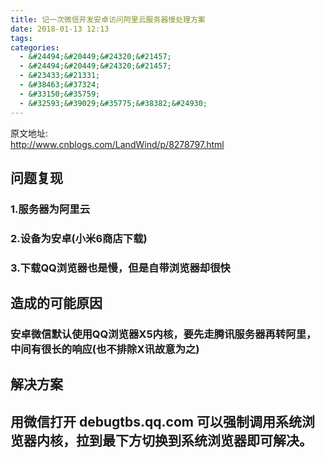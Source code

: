 ```yaml
---
title: 记一次微信开发安卓访问阿里云服务器慢处理方案
date: 2018-01-13 12:13
tags:
categories:
  - &#24494;&#20449;&#24320;&#21457;
  - &#24494;&#20449;&#24320;&#21457;
  - &#23433;&#21331;
  - &#38463;&#37324;
  - &#33150;&#35759;
  - &#32593;&#39029;&#35775;&#38382;&#24930;
---
```

原文地址:</br><a href="http://www.cnblogs.com/LandWind/p/8278797.html" style="font-size: 24px;color: #9900FF;">http://www.cnblogs.com/LandWind/p/8278797.html</a>
<h2 id="问题复现">&#38382;&#39064;&#22797;&#29616;</h2>
<h3 id="服务器为阿里云">1.&#26381;&#21153;&#22120;&#20026;&#38463;&#37324;&#20113;</h3>
<h3 id="设备为安卓小米6商店下载">2.&#35774;&#22791;&#20026;&#23433;&#21331;(&#23567;&#31859;6&#21830;&#24215;&#19979;&#36733;)</h3>
<h3 id="下载qq浏览器也是慢但是自带浏览器却很快">3.&#19979;&#36733;QQ&#27983;&#35272;&#22120;&#20063;&#26159;&#24930;&#65292;&#20294;&#26159;&#33258;&#24102;&#27983;&#35272;&#22120;&#21364;&#24456;&#24555;</h3>
<h2 id="造成的可能原因">&#36896;&#25104;&#30340;&#21487;&#33021;&#21407;&#22240;</h2>
<h3 id="安卓微信默认使用qq浏览器x5内核要先走腾讯服务器再转阿里中间有很长的响应也不排除x讯故意为之">&#23433;&#21331;&#24494;&#20449;&#40664;&#35748;&#20351;&#29992;QQ&#27983;&#35272;&#22120;X5&#20869;&#26680;&#65292;&#35201;&#20808;&#36208;&#33150;&#35759;&#26381;&#21153;&#22120;&#20877;&#36716;&#38463;&#37324;&#65292;&#20013;&#38388;&#26377;&#24456;&#38271;&#30340;&#21709;&#24212;(&#20063;&#19981;&#25490;&#38500;X&#35759;&#25925;&#24847;&#20026;&#20043;)</h3>
<h2 id="解决方案">&#35299;&#20915;&#26041;&#26696;</h2>
<h2 id="用微信打开-debugtbs.qq.com-可以强制调用系统浏览器内核拉到最下方切换到系统浏览器即可解决">&#29992;&#24494;&#20449;&#25171;&#24320; debugtbs.qq.com &#21487;&#20197;&#24378;&#21046;&#35843;&#29992;&#31995;&#32479;&#27983;&#35272;&#22120;&#20869;&#26680;&#65292;&#25289;&#21040;&#26368;&#19979;&#26041;&#20999;&#25442;&#21040;&#31995;&#32479;&#27983;&#35272;&#22120;&#21363;&#21487;&#35299;&#20915;&#12290;</h2>

